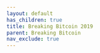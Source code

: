 ```yaml
---
layout: default
has_children: true
title: Breaking Bitcoin 2019
parent: Breaking Bitcoin
nav_exclude: true
---
```

